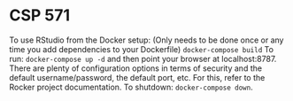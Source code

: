 # CSP 571

To use RStudio from the Docker setup:
(Only needs to be done once or any time you add dependencies to your Dockerfile)
`docker-compose build`
To run:
`docker-compose up -d`
and then point your browser at localhost:8787. There are plenty of configuration options in terms of security and the default username/password, the default port, etc. For this, refer to the Rocker project documentation.
To shutdown:
`docker-compose down`. 

